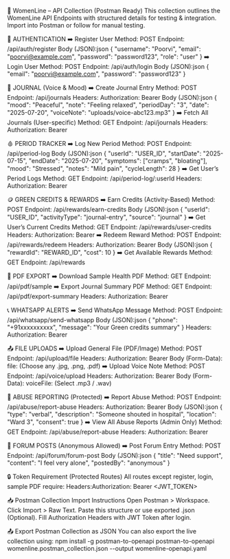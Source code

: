 🧪 WomenLine – API Collection (Postman Ready)
This collection outlines the WomenLine API Endpoints with structured details for testing & integration. Import into Postman or follow for manual testing.

🔑 AUTHENTICATION
➡️ Register User
Method: POST
Endpoint: /api/auth/register
Body (JSON):json
{
  "username": "Poorvi",
  "email": "poorvi@example.com",
  "password": "password123",
  "role": "user"
}
➡️ Login User
Method: POST
Endpoint: /api/auth/login
Body (JSON):json
{
  "email": "poorvi@example.com",
  "password": "password123"
}

📝 JOURNAL (Voice & Mood)
➡️ Create Journal Entry
Method: POST
Endpoint: /api/journals
Headers: Authorization: Bearer <token>
Body (JSON):json
{
  "mood": "Peaceful",
  "note": "Feeling relaxed",
  "periodDay": "3",
  "date": "2025-07-20",
  "voiceNote": "uploads/voice-abc123.mp3"
}
➡️ Fetch All Journals (User-specific)
Method: GET
Endpoint: /api/journals
Headers: Authorization: Bearer <token>

🩸 PERIOD TRACKER
➡️ Log New Period
Method: POST
Endpoint: /api/period-log
Body (JSON):json
{
  "userId": "USER_ID",
  "startDate": "2025-07-15",
  "endDate": "2025-07-20",
  "symptoms": ["cramps", "bloating"],
  "mood": "Stressed",
  "notes": "Mild pain",
  "cycleLength": 28
}
➡️ Get User’s Period Logs
Method: GET
Endpoint: /api/period-log/:userId
Headers: Authorization: Bearer <token>

🪙 GREEN CREDITS & REWARDS
➡️ Earn Credits (Activity-Based)
Method: POST
Endpoint: /api/rewards/earn-credits
Body (JSON):json
{
  "userId": "USER_ID",
  "activityType": "journal-entry",
  "source": "journal"
}
➡️ Get User’s Current Credits
Method: GET
Endpoint: /api/rewards/user-credits
Headers: Authorization: Bearer <token>
➡️ Redeem Reward
Method: POST
Endpoint: /api/rewards/redeem
Headers: Authorization: Bearer <token>
Body (JSON):json
{
  "rewardId": "REWARD_ID",
  "cost": 10
}
➡️ Get Available Rewards
Method: GET
Endpoint: /api/rewards

📄 PDF EXPORT
➡️ Download Sample Health PDF
Method: GET
Endpoint: /api/pdf/sample
➡️ Export Journal Summary PDF
Method: GET
Endpoint: /api/pdf/export-summary
Headers: Authorization: Bearer <token>

📞 WHATSAPP ALERTS
➡️ Send WhatsApp Message
Method: POST
Endpoint: /api/whatsapp/send-whatsapp
Body (JSON):json
{
  "phone": "+91xxxxxxxxxx",
  "message": "Your Green credits summary"
}
Headers: Authorization: Bearer <token>

📤 FILE UPLOADS
➡️ Upload General File (PDF/Image)
Method: POST
Endpoint: /api/upload/file
Headers: Authorization: Bearer <token>
Body (Form-Data):
file: (Choose any .jpg, .png, .pdf)
➡️ Upload Voice Note
Method: POST
Endpoint: /api/voice/upload
Headers: Authorization: Bearer <token>
Body (Form-Data):
voiceFile: (Select .mp3 / .wav)

🚨 ABUSE REPORTING (Protected)
➡️ Report Abuse
Method: POST
Endpoint: /api/abuse/report-abuse
Headers: Authorization: Bearer <token>
Body (JSON):json
{
  "type": "verbal",
  "description": "Someone shouted in hospital",
  "location": "Ward 3",
  "consent": true
}
➡️ View All Abuse Reports (Admin Only)
Method: GET
Endpoint: /api/abuse/report-abuse
Headers: Authorization: Bearer <admin-token>

💬 FORUM POSTS (Anonymous Allowed)
➡️ Post Forum Entry
Method: POST
Endpoint: /api/forum/forum-post
Body (JSON):json
{
  "title": "Need support",
  "content": "I feel very alone",
  "postedBy": "anonymous"
}

🔒 Token Requirement (Protected Routes)
All routes except register, login, sample PDF require:
Headers:Authorization: Bearer <JWT_TOKEN>

📥 Postman Collection Import Instructions
Open Postman > Workspace.
Click Import > Raw Text.
Paste this structure or use exported .json (Optional).
Fill Authorization Headers with JWT Token after login.

📤 Export Postman Collection as JSON
You can also export the live collection using:
npm install -g postman-to-openapi
postman-to-openapi womenline.postman_collection.json --output womenline-openapi.yaml
